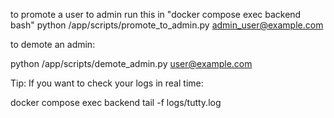 to promote a user to admin run this in "docker compose exec backend bash"
python /app/scripts/promote_to_admin.py admin_user@example.com

to demote an admin:

python /app/scripts/demote_admin.py user@example.com


Tip: If you want to check your logs in real time:

docker compose exec backend tail -f logs/tutty.log

